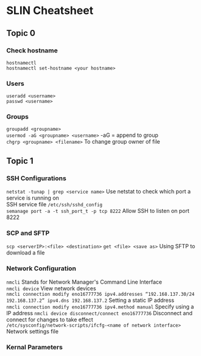 # SLIN Cheatsheet

## Topic 0

### Check hostname
`hostnamectl`  
`hostnamectl set-hostname <your hostname>`  

### Users
`useradd <username>`  
`passwd <username>`  

### Groups
`groupadd <groupname>`  
`usermod -aG <groupname> <username>` -aG = append to group  
`chgrp <groupname> <filename>` To change group owner of file  

## Topic 1

### SSH Configurations
`netstat -tunap | grep <service name>` Use netstat to check which port a service is running on  
SSH service file `/etc/ssh/sshd_config`  
`semanage port -a -t ssh_port_t -p tcp 8222` Allow SSH to listen on port 8222  

### SCP and SFTP
`scp <serverIP>:<file> <destination>`
`get <file> <save as>` Using SFTP to download a file

### Network Configuration
`nmcli` Stands for Network Manager's Command Line Interface  
`nmcli device` View network devices  
`nmcli connection modify eno16777736 ipv4.addresses “192.168.137.30/24 192.168.137.2” ipv4.dns 192.168.137.2` Setting a static IP address  
`nmcli connection modify eno16777736 ipv4.method manual` Specify using a IP address
`nmcli device disconnect/connect eno16777736` Disconnect and connect for changes to take effect  
`/etc/sysconfig/network-scripts/ifcfg-<name of network interface>` Network settings file  

### Kernal Parameters
 
